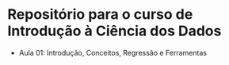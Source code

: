 # Repositório para o curso de Introdução à Ciência dos Dados

- Aula 01: Introdução, Conceitos, Regressão e Ferramentas
